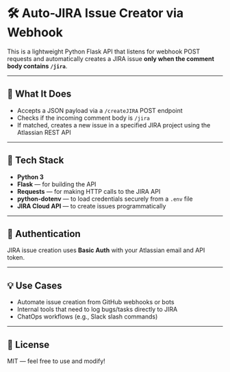 # 🛠️ Auto-JIRA Issue Creator via Webhook

This is a lightweight Python Flask API that listens for webhook POST requests and automatically creates a JIRA issue **only when the comment body contains `/jira`**.

---

## 📌 What It Does

- Accepts a JSON payload via a `/createJIRA` POST endpoint
- Checks if the incoming comment body is `/jira`
- If matched, creates a new issue in a specified JIRA project using the Atlassian REST API

---

## 🔧 Tech Stack

- **Python 3**
- **Flask** — for building the API
- **Requests** — for making HTTP calls to the JIRA API
- **python-dotenv** — to load credentials securely from a `.env` file
- **JIRA Cloud API** — to create issues programmatically

---

## 🔐 Authentication

JIRA issue creation uses **Basic Auth** with your Atlassian email and API token.

---

## 💡 Use Cases

- Automate issue creation from GitHub webhooks or bots
- Internal tools that need to log bugs/tasks directly to JIRA
- ChatOps workflows (e.g., Slack slash commands)

---

## 📜 License

MIT — feel free to use and modify!

